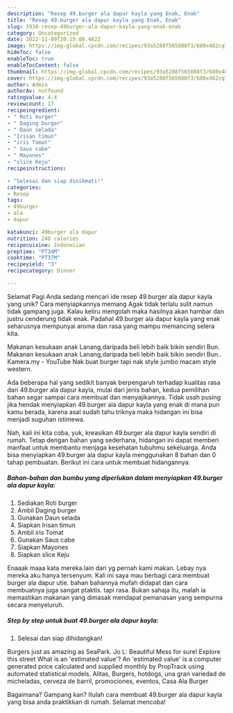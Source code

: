 ```yaml
---
description: "Resep 49.burger ala dapur kayla yang Enak, Enak"
title: "Resep 49.burger ala dapur kayla yang Enak, Enak"
slug: 1938-resep-49burger-ala-dapur-kayla-yang-enak-enak
category: Uncategorized
date: 2022-11-09T20:15:08.482Z
image: https://img-global.cpcdn.com/recipes/93a5288f565888f3/680x482cq70/49burger-ala-dapur-kayla-foto-resep-utama.jpg
hideToc: false
enableToc: true
enableTocContent: false
thumbnail: https://img-global.cpcdn.com/recipes/93a5288f565888f3/680x482cq70/49burger-ala-dapur-kayla-foto-resep-utama.jpg
cover: https://img-global.cpcdn.com/recipes/93a5288f565888f3/680x482cq70/49burger-ala-dapur-kayla-foto-resep-utama.jpg
author: Admin
authorAv: notfound
ratingvalue: 4.4
reviewcount: 17
recipeingredient:
- " Roti burger"
- " Daging burger"
- " Daun selada"
- "Irisan timun"
- "iris Tomat"
- " Saus cabe"
- " Mayones"
- "slice Keju"
recipeinstructions:

- "Selesai dan siap dinikmati!"
categories:
- Resep
tags:
- 49burger
- ala
- dapur

katakunci: 49burger ala dapur 
nutrition: 248 calories
recipecuisine: Indonesian
preptime: "PT34M"
cooktime: "PT37M"
recipeyield: "3"
recipecategory: Dinner

---
```



Selamat Pagi Anda sedang mencari ide resep 49.burger ala dapur kayla yang unik? Cara menyiapkannya memang Agak tidak terlalu sulit namun tidak gampang juga. Kalau keliru mengolah maka hasilnya akan hambar dan justru cenderung tidak enak. Padahal 49.burger ala dapur kayla yang enak seharusnya mempunyai aroma dan rasa yang mampu memancing selera kita.


Makanan kesukaan anak Lanang,daripada beli lebih baik bikin sendiri Bun. Makanan kesukaan anak Lanang,daripada beli lebih baik bikin sendiri Bun.. Kamera.my - YouTube Nak buat burger tapi nak style jumbo macam style western.

Ada beberapa hal yang sedikit banyak berpengaruh terhadap kualitas rasa dari 49.burger ala dapur kayla, mulai dari jenis bahan, kedua pemilihan bahan segar sampai cara membuat dan menyajikannya. Tidak usah pusing jika hendak menyiapkan 49.burger ala dapur kayla yang enak di mana pun kamu berada, karena asal sudah tahu triknya maka hidangan ini bisa menjadi suguhan istimewa.


Nah, kali ini kita coba, yuk, kreasikan 49.burger ala dapur kayla sendiri di rumah. Tetap dengan bahan yang sederhana, hidangan ini dapat memberi manfaat untuk membantu menjaga kesehatan tubuhmu sekeluarga. Anda bisa menyiapkan 49.burger ala dapur kayla menggunakan 8 bahan dan 0 tahap pembuatan. Berikut ini cara untuk membuat hidangannya.

<!--inarticleads1-->

##### Bahan-bahan dan bumbu yang diperlukan dalam menyiapkan 49.burger ala dapur kayla:

1. Sediakan  Roti burger
1. Ambil  Daging burger
1. Gunakan  Daun selada
1. Siapkan Irisan timun
1. Ambil iris Tomat
1. Gunakan  Saus cabe
1. Siapkan  Mayones
1. Siapkan slice Keju


Enaaak maaa kata mereka.lain dari yg pernah kami makan. Lebay nya mereka aku hanya tersenyum. Kali ini saya mau berbagi cara membuat burger ala dapur utie. bahan bahannya mufah didapat dan cara membuatnya juga sangat ptaktis. tapi rasa. Bukan sahaja itu, malah ia memastikan makanan yang dimasak mendapat pemanasan yang sempurna secara menyeluruh. 

<!--inarticleads2-->

##### Step by step untuk buat 49.burger ala dapur kayla:


1. Selesai dan siap dihidangkan!

Burgers just as amazing as SeaPark. Jo L: Beautiful Mess for sure! Explore this street What is an &#39;estimated value&#39;? An &#39;estimated value&#39; is a computer generated price calculated and supplied monthly by PropTrack using automated statistical models. Alitas, Burgers, hotdogs, una gran variedad de micheladas, cerveza de barril, promociones, eventos, Casa Ala Burger 

Bagaimana? Gampang kan? Itulah cara membuat 49.burger ala dapur kayla yang bisa anda praktikkan di rumah. Selamat mencoba!

